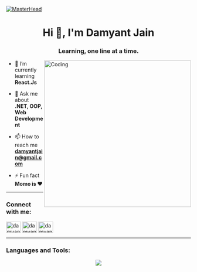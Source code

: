 [![MasterHead](https://res.cloudinary.com/dvzegd9aq/image/upload/v1721765568/Screenshot-2024-05-29-at-6-42-56-PM_wkqhyb.png)](https://www.linkedin.com/in/damyant/)

<h1 align="center">Hi 👋, I'm Damyant Jain</h1>
<h3 align="center">Learning, one line at a time.</h3>

<img align="right" alt="Coding" width="400" src="https://cdn.dribbble.com/users/1162077/screenshots/3848914/programmer.gif">

- 🌱 I’m currently learning **React.Js**

- 💬 Ask me about **.NET, OOP, Web Development**

- 📫 How to reach me **damyantjain@gmail.com**

- ⚡ Fun fact **Momo is ❤️**

---

<h3 align="left">Connect with me:</h3>
<p align="left">
  <a href="https://linkedin.com/in/damyantjain" target="blank" style="text-decoration: none;">
    <img align="center" src="https://raw.githubusercontent.com/rahuldkjain/github-profile-readme-generator/master/src/images/icons/Social/linked-in-alt.svg" alt="damyantjain" height="30" width="40" />
  </a>
  <a href="https://twitter.com/damyantjain" target="blank" style="text-decoration: none;">
    <img align="center" src="https://raw.githubusercontent.com/rahuldkjain/github-profile-readme-generator/master/src/images/icons/Social/twitter.svg" alt="damyantjain" height="30" width="40" />
  </a>
  <a href="https://instagram.com/damyantjain" target="blank" style="text-decoration: none;">
    <img align="center" src="https://raw.githubusercontent.com/rahuldkjain/github-profile-readme-generator/master/src/images/icons/Social/instagram.svg" alt="damyantjain" height="30" width="40" />
  </a>
</p>

---

<h3 align="left">Languages and Tools:</h3>
<!-- <p align="left"> 
  <img src="https://raw.githubusercontent.com/devicons/devicon/master/icons/csharp/csharp-original.svg" alt="csharp" width="40" height="40" style="border: none; text-decoration: none;" /> 
  <img src="https://raw.githubusercontent.com/devicons/devicon/master/icons/typescript/typescript-original.svg" alt="typescript" width="40" height="40" style="border: none; text-decoration: none;" /> 
  <img src="https://raw.githubusercontent.com/devicons/devicon/master/icons/java/java-original.svg" alt="java" width="40" height="40" style="border: none; text-decoration: none;" /> 
  <img src="https://raw.githubusercontent.com/devicons/devicon/master/icons/python/python-original.svg" alt="python" width="40" height="40" style="border: none; text-decoration: none;" /> 
  <img src="https://raw.githubusercontent.com/devicons/devicon/master/icons/javascript/javascript-original.svg" alt="javascript" width="40" height="40" style="border: none; text-decoration: none;" /> 
  <img src="https://raw.githubusercontent.com/devicons/devicon/master/icons/react/react-original-wordmark.svg" alt="react" width="40" height="40" style="border: none; text-decoration: none;" /> 
  <img src="https://www.vectorlogo.zone/logos/heroku/heroku-icon.svg" alt="heroku" width="40" height="40" style="border: none; text-decoration: none;" /> 
  <img src="https://raw.githubusercontent.com/devicons/devicon/master/icons/mongodb/mongodb-original-wordmark.svg" alt="mongodb" width="40" height="40" style="border: none; text-decoration: none;" /> 
  <img src="https://raw.githubusercontent.com/devicons/devicon/master/icons/mysql/mysql-original-wordmark.svg" alt="mysql" width="40" height="40" style="border: none; text-decoration: none;" /> 
  <img src="https://raw.githubusercontent.com/devicons/devicon/master/icons/nodejs/nodejs-original-wordmark.svg" alt="nodejs" width="40" height="40" style="border: none; text-decoration: none;" /> 
  <img src="https://www.vectorlogo.zone/logos/sqlite/sqlite-icon.svg" alt="sqlite" width="40" height="40" style="border: none; text-decoration: none;" />   
  <img src="https://www.vectorlogo.zone/logos/git-scm/git-scm-icon.svg" alt="git" width="40" height="40" style="border: none; text-decoration: none;" /> 
  <img src="https://www.vectorlogo.zone/logos/firebase/firebase-icon.svg" alt="firebase" width="40" height="40" style="border: none; text-decoration: none;" /> 
  <img src="https://www.vectorlogo.zone/logos/microsoft_azure/microsoft_azure-icon.svg" alt="azure" width="40" height="40" style="border: none; text-decoration: none;" /> 
</p> -->

<p align="center">
  <a href="https://skillicons.dev">
    <img src="https://skillicons.dev/icons?i=java,python,css,html,postgres,mysql,mongodb,express,github,js,linux,nodejs,spring,postman,react,redux,ts,vscode,aws&perline=14" />
  </a>
</p>
